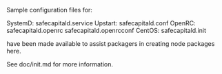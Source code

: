 Sample configuration files for:

SystemD: safecapitald.service
Upstart: safecapitald.conf
OpenRC:  safecapitald.openrc
         safecapitald.openrcconf
CentOS:  safecapitald.init

have been made available to assist packagers in creating node packages here.

See doc/init.md for more information.
